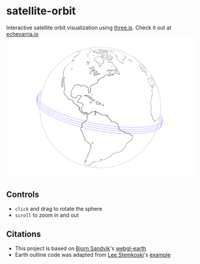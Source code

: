# satellite-orbit

Interactive satellite orbit visualization using <a href="https://threejs.org/">three.js</a>. Check it out at <a href="http://echevarria.io/code/satellite-orbit">echevarria.io</a>![](img/screenshot.png)

## Controls

- <code>click</code> and drag to rotate the sphere
- <code>scroll</code> to zoom in and out

## Citations

- This project is based on <a href="https://github.com/turban">Bjorn Sandvik</a>'s <a href="https://github.com/turban/webgl-earth">webgl-earth</a>
- Earth outline code was adapted from <a href="https://github.com/stemkoski">Lee Stemkoski</a>'s <a href="https://github.com/stemkoski/stemkoski.github.com/blob/master/Three.js/Outline.html">example</a>